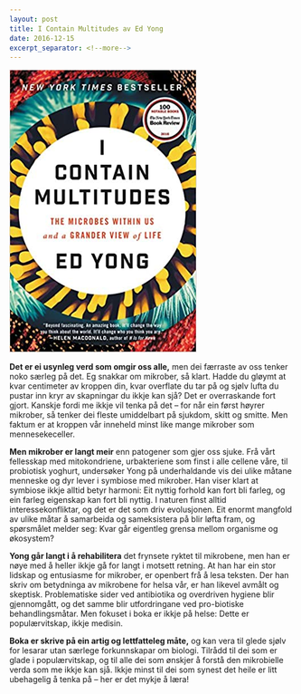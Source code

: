```yaml
---
layout: post
title: I Contain Multitudes av Ed Yong
date: 2016-12-15
excerpt_separator: <!--more-->
---
```


![Omslaget til I Contain Multitudes viser mikroskopbilde av bakterier](/images/multitudes.jpg)

**Det er ei usynleg verd som omgir oss alle,** men dei færraste av oss tenker noko særleg på det. Eg snakkar om mikrober, så klart. Hadde du gløymt at kvar centimeter av kroppen din, kvar overflate du tar på og sjølv lufta du pustar inn kryr av skapningar du ikkje kan sjå? <!--more-->Det er overraskande fort gjort. Kanskje fordi me ikkje vil tenka på det – for når ein først høyrer mikrober, så tenker dei fleste umiddelbart på sjukdom, skitt og smitte. Men faktum er at kroppen vår inneheld minst like mange mikrober som mennesekeceller.

**Men mikrober er langt meir** enn patogener som gjer oss sjuke. Frå vårt fellesskap med mitokondriene, urbakteriene som finst i alle cellene våre, til probiotisk yoghurt, undersøker Yong på underhaldande vis dei ulike måtane menneske og dyr lever i symbiose med mikrober. Han viser klart at symbiose ikkje alltid betyr harmoni: Eit nyttig forhold kan fort bli farleg, og ein farleg eigenskap kan fort bli nyttig. I naturen finst alltid interessekonfliktar, og det er det som driv evolusjonen. Eit enormt mangfold av ulike måtar å samarbeida og sameksistera på blir løfta fram, og spørsmålet melder seg: Kvar går eigentleg grensa mellom organisme og økosystem?

**Yong går langt i å rehabilitera** det frynsete ryktet til mikrobene, men han er nøye med å heller ikkje gå for langt i motsett retning. At han har ein stor lidskap og entusiasme for mikrober, er openbert frå å lesa teksten. Der han skriv om betydninga av mikrobene for helsa vår, er han likevel avmålt og skeptisk. Problematiske sider ved antibiotika og overdriven hygiene blir gjennomgått, og det samme blir utfordringane ved pro-biotiske behandlingsmåtar. Men fokuset i boka er ikkje på helse: Dette er populærvitskap, ikkje medisin.

**Boka er skrive på ein artig og lettfatteleg måte,** og kan vera til glede sjølv for lesarar utan særlege forkunnskapar om biologi. Tilrådd til dei som er glade i populærvitskap, og til alle dei som ønskjer å forstå den mikrobielle verda som me ikkje kan sjå. Ikkje minst til dei som synest det heile er litt ubehagelig å tenka på – her er det mykje å læra!
